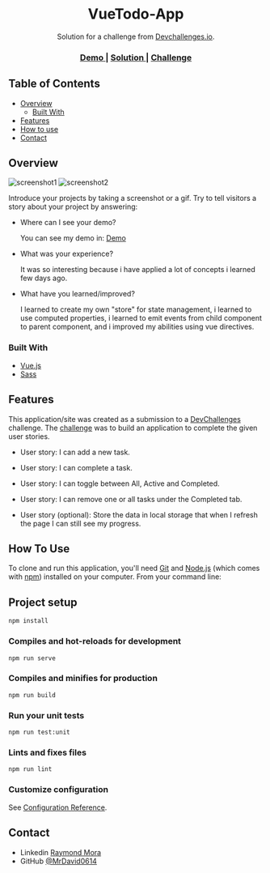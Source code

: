 <h1 style="text-align: center">VueTodo-App</h1>

<div style="text-align: center">
   Solution for a challenge from  <a href="http://devchallenges.io" target="_blank">Devchallenges.io</a>.
</div>

<div style="text-align: center">
  <h3>
    <a href="https://vuetodo-app06.netlify.app/">
      Demo
    </a>
    <span> | </span>
    <a href="https://github.com/MrDavid0614/VueTodo-App">
      Solution
    </a>
    <span> | </span>
    <a href="https://devchallenges.io/challenges/hH6PbOHBdPm6otzw2De5">
      Challenge
    </a>
  </h3>
</div>

## Table of Contents

- [Overview](#overview)
  - [Built With](#built-with)
- [Features](#features)
- [How to use](#how-to-use)
- [Contact](#contact)

## Overview

![screenshot1](https://i.imgur.com/KmgUYQ0.png)
![screenshot2](https://i.imgur.com/MDuAFnH.png)

Introduce your projects by taking a screenshot or a gif. Try to tell visitors a story about your project by answering:

- Where can I see your demo?
    <p>You can see my demo in: <a href="https://vuetodo-app06.netlify.app/">Demo</a></p>
- What was your experience?
    <p>It was so interesting because i have applied a lot of concepts i learned few days ago.</p>
- What have you learned/improved?
    <p>I learned to create my own "store" for state management, i learned to use computed properties, i learned to emit events from child component to parent component, and i improved my abilities using vue directives.</p>

### Built With

- [Vue.js](https://v3.vuejs.org/)
- [Sass](https://sass-lang.com/)

## Features

This application/site was created as a submission to a [DevChallenges](https://devchallenges.io/challenges) challenge. The [challenge](https://devchallenges.io/challenges/hH6PbOHBdPm6otzw2De5) was to build an application to complete the given user stories.

- User story: I can add a new task.

- User story: I can complete a task.

- User story: I can toggle between All, Active and Completed.

- User story: I can remove one or all tasks under the Completed tab.

- User story (optional): Store the data in local storage that when I refresh the page I can still see my progress.

## How To Use

To clone and run this application, you'll need [Git](https://git-scm.com) and [Node.js](https://nodejs.org/en/download/) (which comes with [npm](http://npmjs.com)) installed on your computer. From your command line:

## Project setup
```
npm install
```

### Compiles and hot-reloads for development
```
npm run serve
```

### Compiles and minifies for production
```
npm run build
```

### Run your unit tests
```
npm run test:unit
```

### Lints and fixes files
```
npm run lint
```

### Customize configuration
See [Configuration Reference](https://cli.vuejs.org/config/).

## Contact
- Linkedin [Raymond Mora](https://www.linkedin.com/in/raymondmora/)
- GitHub [@MrDavid0614](https://github.com/MrDavid0614)
